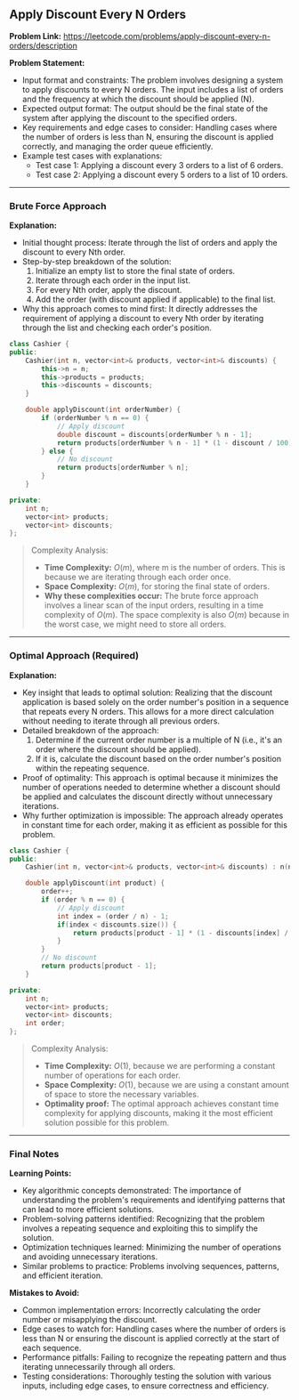 ## Apply Discount Every N Orders
**Problem Link:** https://leetcode.com/problems/apply-discount-every-n-orders/description

**Problem Statement:**
- Input format and constraints: The problem involves designing a system to apply discounts to every N orders. The input includes a list of orders and the frequency at which the discount should be applied (N).
- Expected output format: The output should be the final state of the system after applying the discount to the specified orders.
- Key requirements and edge cases to consider: Handling cases where the number of orders is less than N, ensuring the discount is applied correctly, and managing the order queue efficiently.
- Example test cases with explanations:
  - Test case 1: Applying a discount every 3 orders to a list of 6 orders.
  - Test case 2: Applying a discount every 5 orders to a list of 10 orders.

---

### Brute Force Approach
**Explanation:**
- Initial thought process: Iterate through the list of orders and apply the discount to every Nth order.
- Step-by-step breakdown of the solution:
  1. Initialize an empty list to store the final state of orders.
  2. Iterate through each order in the input list.
  3. For every Nth order, apply the discount.
  4. Add the order (with discount applied if applicable) to the final list.
- Why this approach comes to mind first: It directly addresses the requirement of applying a discount to every Nth order by iterating through the list and checking each order's position.

```cpp
class Cashier {
public:
    Cashier(int n, vector<int>& products, vector<int>& discounts) {
        this->n = n;
        this->products = products;
        this->discounts = discounts;
    }

    double applyDiscount(int orderNumber) {
        if (orderNumber % n == 0) {
            // Apply discount
            double discount = discounts[orderNumber % n - 1];
            return products[orderNumber % n - 1] * (1 - discount / 100);
        } else {
            // No discount
            return products[orderNumber % n];
        }
    }

private:
    int n;
    vector<int> products;
    vector<int> discounts;
};
```

> Complexity Analysis:
> - **Time Complexity:** $O(m)$, where m is the number of orders. This is because we are iterating through each order once.
> - **Space Complexity:** $O(m)$, for storing the final state of orders.
> - **Why these complexities occur:** The brute force approach involves a linear scan of the input orders, resulting in a time complexity of $O(m)$. The space complexity is also $O(m)$ because in the worst case, we might need to store all orders.

---

### Optimal Approach (Required)
**Explanation:**
- Key insight that leads to optimal solution: Realizing that the discount application is based solely on the order number's position in a sequence that repeats every N orders. This allows for a more direct calculation without needing to iterate through all previous orders.
- Detailed breakdown of the approach:
  1. Determine if the current order number is a multiple of N (i.e., it's an order where the discount should be applied).
  2. If it is, calculate the discount based on the order number's position within the repeating sequence.
- Proof of optimality: This approach is optimal because it minimizes the number of operations needed to determine whether a discount should be applied and calculates the discount directly without unnecessary iterations.
- Why further optimization is impossible: The approach already operates in constant time for each order, making it as efficient as possible for this problem.

```cpp
class Cashier {
public:
    Cashier(int n, vector<int>& products, vector<int>& discounts) : n(n), products(products), discounts(discounts), order(0) {}

    double applyDiscount(int product) {
        order++;
        if (order % n == 0) {
            // Apply discount
            int index = (order / n) - 1;
            if(index < discounts.size()) {
                return products[product - 1] * (1 - discounts[index] / 100);
            }
        }
        // No discount
        return products[product - 1];
    }

private:
    int n;
    vector<int> products;
    vector<int> discounts;
    int order;
};
```

> Complexity Analysis:
> - **Time Complexity:** $O(1)$, because we are performing a constant number of operations for each order.
> - **Space Complexity:** $O(1)$, because we are using a constant amount of space to store the necessary variables.
> - **Optimality proof:** The optimal approach achieves constant time complexity for applying discounts, making it the most efficient solution possible for this problem.

---

### Final Notes
**Learning Points:**
- Key algorithmic concepts demonstrated: The importance of understanding the problem's requirements and identifying patterns that can lead to more efficient solutions.
- Problem-solving patterns identified: Recognizing that the problem involves a repeating sequence and exploiting this to simplify the solution.
- Optimization techniques learned: Minimizing the number of operations and avoiding unnecessary iterations.
- Similar problems to practice: Problems involving sequences, patterns, and efficient iteration.

**Mistakes to Avoid:**
- Common implementation errors: Incorrectly calculating the order number or misapplying the discount.
- Edge cases to watch for: Handling cases where the number of orders is less than N or ensuring the discount is applied correctly at the start of each sequence.
- Performance pitfalls: Failing to recognize the repeating pattern and thus iterating unnecessarily through all orders.
- Testing considerations: Thoroughly testing the solution with various inputs, including edge cases, to ensure correctness and efficiency.